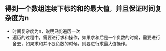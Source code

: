 ## 得到一个数组连续下标的和的最大值，并且保证时间复杂度为n
- 时间复杂度为n，说明只能遍历一次
- 遍历的过程中，需要进行求和操作，如果求和后是一个负数的时候，需要进行舍去，如果求和并不是负数的时候，则要进行求最大值操作。